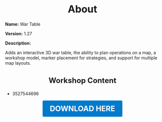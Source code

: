 <h1 style="text-align:center; font-size:2rem; font-weight:bold;">About</h1>

**Name:**
War Table

**Version:**
1.27

**Description:**

Adds an interactive 3D war table, the ability to plan operations on a map, a workshop model, marker placement for strategies, and support for multiple map layouts.

<h2 style="text-align:center; font-size:1.5rem; font-weight:bold;">Workshop Content</h2>

- 3527544696





<p align="center"><a href="https://github.com/LiliaFramework/Modules/raw/refs/heads/gh-pages/wartable.zip" style="display:inline-block;padding:12px 24px;font-size:1.5rem;font-weight:bold;text-decoration:none;color:#fff;background-color:var(--md-primary-fg-color,#007acc);border-radius:4px;">DOWNLOAD HERE</a></p>